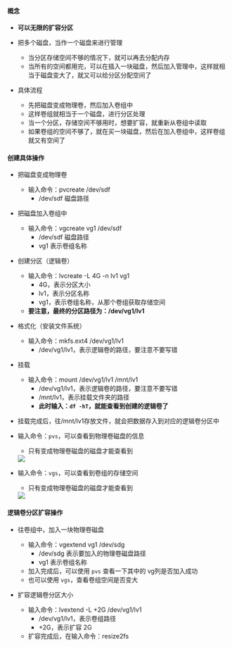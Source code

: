 #### 概念
- **可以无限的扩容分区**
- 把多个磁盘，当作一个磁盘来进行管理
  - 当分区存储空间不够的情况下，就可以再去分配内存
  - 当所有的空间都用完，可以在插入一块磁盘，然后加入管理中，这样就相当于磁盘变大了，就又可以给分区分配空间了

- 具体流程
  - 先把磁盘变成物理卷，然后加入卷组中
  - 这样卷组就相当于一个磁盘，进行分区处理
  - 当一个分区，存储空间不够用时，想要扩容，就重新从卷组中读取
  - 如果卷组的空间不够了，就在买一块磁盘，然后在加入卷组中，这样卷组就又有空间了

#### 创建具体操作
- 把磁盘变成物理卷
  - 输入命令：pvcreate /dev/sdf
    - /dev/sdf 磁盘路径
- 把磁盘加入卷组中
  - 输入命令：vgcreate vg1 /dev/sdf
    - /dev/sdf 磁盘路径
    - vg1 表示卷组名称
- 创建分区（逻辑卷）
  - 输入命令：lvcreate -L 4G -n lv1 vg1
    - 4G，表示分区大小
    - lv1，表示分区名称
    - vg1，表示卷组名称，从那个卷组获取存储空间
  - **要注意，最终的分区路径为：/dev/vg1/lv1**
- 格式化（安装文件系统）
  - 输入命令：mkfs.ext4 /dev/vg1/lv1
     -  /dev/vg1/lv1，表示逻辑卷的路径，要注意不要写错
- 挂载
  - 输入命令：mount /dev/vg1/lv1 /mnt/lv1
    -  /dev/vg1/lv1，表示逻辑卷的路径，要注意不要写错
    - /mnt/lv1，表示挂载文件夹的路径
    - **此时输入：`df -hT`，就能查看到创建的逻辑卷了**

- 挂载完成后，往/mnt/lv1存放文件，就会把数据存入到对应的逻辑卷分区中

- 输入命令：`pvs`，可以查看到物理卷磁盘的信息
  - 只有变成物理卷磁盘的磁盘才能查看到
  <img src='https://lsz.net.cn/node/imgs/5a0028aec968101275e9c51fe36b1e22.png'>
- 输入命令：`vgs`，可以查看到卷组的存储空间
  - 只有变成物理卷磁盘的磁盘才能查看到
  <img src='https://lsz.net.cn/node/imgs/177d8b7169f2d60d249a7268a9291fb3.png'>


#### 逻辑卷分区扩容操作
- 往卷组中，加入一块物理卷磁盘
  - 输入命令：vgextend vg1 /dev/sdg
    - /dev/sdg 表示要加入的物理卷磁盘路径
    - vg1 表示卷组名称
  - 加入完成后，可以使用 `pvs` 查看一下其中的 vg列是否加入成功
  - 也可以使用 `vgs`，查看卷组空间是否变大

- 扩容逻辑卷分区大小
  - 输入命令：lvextend -L +2G /dev/vg1/lv1
    - /dev/vg1/lv1，表示卷组路径
    - +2G，表示扩容 2G 
  - 扩容完成后，在输入命令：resize2fs
